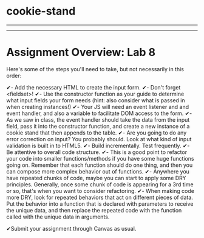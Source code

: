 # cookie-stand

------



------
# Assignment Overview: Lab 8

Here's some of the steps you'll need to take, but not necessarily in this order:

&#10004;- Add the necessary HTML to create the input form.
&#10004;- Don't forget \<fieldset>!
&#10004;- Use the constructor function as your guide to determine what input fields your form needs (hint: also consider what is passed in when creating instances!)
&#10004;- Your JS will need an event listener and and event handler, and also a variable to facilitate DOM access to the form.
&#10004;- As we saw in class, the event handler should take the data from the input field, pass it into the constructor function, and create a new instance of a cookie stand that then appends to the table.
&#10004;- Are you going to do any error correction on input? You probably should. Look at what kind of input validation is built in to HTML5.
&#10004;- Build incrementally. Test frequently.
&#10004;- Be attentive to overall code structure.
&#10004;- This is a good point to refactor your code into smaller functions/methods if you have some huge functions going on. Remember that each function should do one thing, and then you can compose more complex behavior out of functions.
&#10004;- Anywhere you have repeated chunks of code, maybe you can start to apply some DRY principles. Generally, once some chunk of code is appearing for a 3rd time or so, that's when you want to consider refactoring.
&#10004;- When making code more DRY, look for repeated behaviors that act on different pieces of data. Put the behavior into a function that is declared with parameters to receive the unique data, and then replace the repeated code with the function called with the unique data in arguments.

&#10004;Submit your assignment through Canvas as usual.
